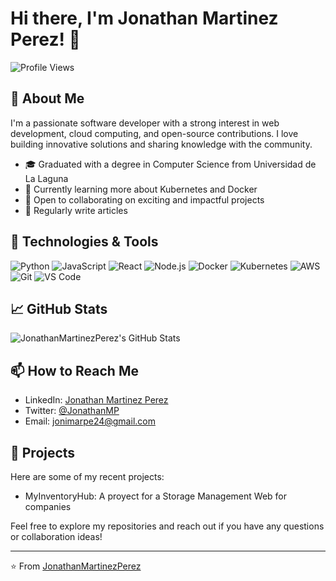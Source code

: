# Hi there, I'm Jonathan Martinez Perez! 👋

![Profile Views](https://komarev.com/ghpvc/?username=JonathanMartinezPerez&color=blue)

## 🚀 About Me

I'm a passionate software developer with a strong interest in web development, cloud computing, and open-source contributions. I love building innovative solutions and sharing knowledge with the community.

- 🎓 Graduated with a degree in Computer Science from Universidad de La Laguna
- 🌱 Currently learning more about Kubernetes and Docker
- 👯 Open to collaborating on exciting and impactful projects
- 📝 Regularly write articles

## 🔧 Technologies & Tools

![Python](https://img.shields.io/badge/-Python-333333?style=flat&logo=python)
![JavaScript](https://img.shields.io/badge/-JavaScript-333333?style=flat&logo=javascript)
![React](https://img.shields.io/badge/-React-333333?style=flat&logo=react)
![Node.js](https://img.shields.io/badge/-Node.js-333333?style=flat&logo=node.js)
![Docker](https://img.shields.io/badge/-Docker-333333?style=flat&logo=docker)
![Kubernetes](https://img.shields.io/badge/-Kubernetes-333333?style=flat&logo=kubernetes)
![AWS](https://img.shields.io/badge/-AWS-333333?style=flat&logo=amazon-aws)
![Git](https://img.shields.io/badge/-Git-333333?style=flat&logo=git)
![VS Code](https://img.shields.io/badge/-VS%20Code-333333?style=flat&logo=visual-studio-code)

## 📈 GitHub Stats

![JonathanMartinezPerez's GitHub Stats](https://github-readme-stats.vercel.app/api?username=JonathanMartinezPerez&show_icons=true&theme=radical)

## 📫 How to Reach Me

- LinkedIn: [Jonathan Martinez Perez](https://www.linkedin.com/in/jonathanmartinezperez)
- Twitter: [@JonathanMP](https://twitter.com/JonathanMP)
- Email: [jonimarpe24@gmail.com](mailto:jonimarpe24@gmail.com)

## 🌟 Projects

Here are some of my recent projects:

- MyInventoryHub: A proyect for a Storage Management Web for companies

Feel free to explore my repositories and reach out if you have any questions or collaboration ideas!

---

⭐️ From [JonathanMartinezPerez](https://github.com/JonathanMartinezPerez)
